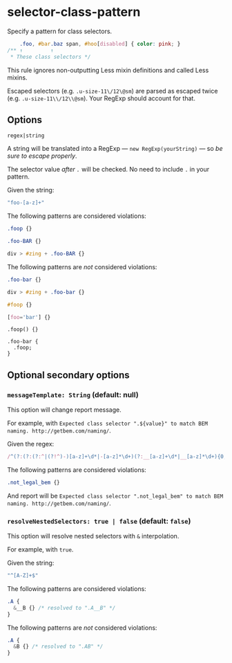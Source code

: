 # selector-class-pattern

Specify a pattern for class selectors.

```css
    .foo, #bar.baz span, #hoo[disabled] { color: pink; }
/** ↑         ↑
 * These class selectors */
```

This rule ignores non-outputting Less mixin definitions and called Less mixins.

Escaped selectors (e.g. `.u-size-11\/12\@sm`) are parsed as escaped twice (e.g. `.u-size-11\\/12\\@sm`). Your RegExp should account for that.

## Options

`regex|string`

A string will be translated into a RegExp — `new RegExp(yourString)` — so *be sure to escape properly*.

The selector value *after `.`* will be checked. No need to include `.` in your pattern.

Given the string:

```js
"foo-[a-z]+"
```

The following patterns are considered violations:

```css
.foop {}
```

```css
.foo-BAR {}
```

```css
div > #zing + .foo-BAR {}
```

The following patterns are *not* considered violations:

```css
.foo-bar {}
```

```css
div > #zing + .foo-bar {}
```

```css
#foop {}
```

```css
[foo='bar'] {}
```

```less
.foop() {}
```

```less
.foo-bar {
  .foop;
}
```

## Optional secondary options

### `messageTemplate: String` (default: null)

This option will change report message.

For example, with `Expected class selector ".${value}" to match BEM naming. http://getbem.com/naming/`.

Given the regex:

```js
/^(?:(?:(?:^|(?!^)-)[a-z]+\d*|-[a-z]*\d+)(?:__[a-z]+\d*|__[a-z]*\d+){0,1}(?:--[a-z]+\d*|--[a-z]*\d+){0,1})*$/
```

The following patterns are considered violations:

```css
.not_legal_bem {}
```

And report will be `Expected class selector ".not_legal_bem" to match BEM naming. http://getbem.com/naming/`.

### `resolveNestedSelectors: true | false` (default: `false`)

This option will resolve nested selectors with `&` interpolation.

For example, with `true`.

Given the string:

```js
"^[A-Z]+$"
```

The following patterns are considered violations:

```css
.A {
  &__B {} /* resolved to ".A__B" */
}
```

The following patterns are *not* considered violations:

```css
.A {
  &B {} /* resolved to ".AB" */
}
```
